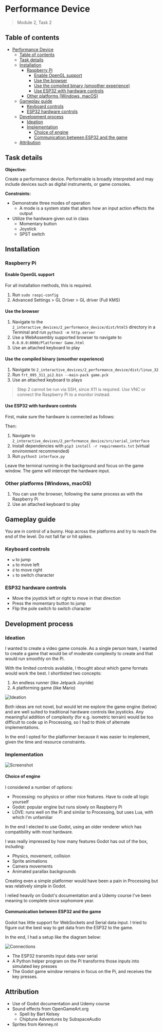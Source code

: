 # Performance Device

> Module 2, Task 2

## Table of contents

- [Performance Device](#performance-device)
  - [Table of contents](#table-of-contents)
  - [Task details](#task-details)
  - [Installation](#installation)
    - [Raspberry Pi](#raspberry-pi)
      - [Enable OpenGL support](#enable-opengl-support)
      - [Use the browser](#use-the-browser)
      - [Use the compiled binary (smoother experience)](#use-the-compiled-binary-smoother-experience)
      - [Use ESP32 with hardware controls](#use-esp32-with-hardware-controls)
    - [Other platforms (Windows, macOS)](#other-platforms-windows-macos)
  - [Gameplay guide](#gameplay-guide)
    - [Keyboard controls](#keyboard-controls)
    - [ESP32 hardware controls](#esp32-hardware-controls)
  - [Development process](#development-process)
    - [Ideation](#ideation)
    - [Implementation](#implementation)
      - [Choice of engine](#choice-of-engine)
      - [Communication between ESP32 and the game](#communication-between-esp32-and-the-game)
  - [Attribution](#attribution)

## Task details

**Objective:**

Create a performance device. Performable is broadly interpreted and may include devices such as digital instruments, or game consoles.

**Constraints:**

- Demonstrate three modes of operation
  - A mode is a system state that alters how an input action effects the output
- Utilize the hardware given out in class
  - Momentary button
  - Joystick
  - SPST switch

## Installation

### Raspberry Pi

#### Enable OpenGL support

For all installation methods, this is required.

1. Run `sudo raspi-config`
2. Advanced Settings > GL Driver > GL driver (Full KMS)

#### Use the browser

1. Navigate to the `2_interactive_devices/2_performance_device/dist/html5` directory in a Terminal and run `python3 -m http.server`
2. Use a WebAssembly supported browser to navigate to `0.0.0.0:8000/Platformer Game.html`
3. Use an attached keyboard to play

#### Use the compiled binary (smoother experience)

1. Navigate to `2_interactive_devices/2_performance_device/dist/linux_32`
2. Run `frt_095_311_pi2.bin --main-pack game.pck`
3. Use an attached keyboard to plays

> Step 2 cannot be run via SSH, since X11 is required. Use VNC or connect the Raspberry Pi to a monitor instead.

#### Use ESP32 with hardware controls

First, make sure the hardware is connected as follows:

Then:

1. Navigate to `2_interactive_devices/2_performance_device/src/serial_interface`
2. Install dependencies with `pip3 install -r requirements.txt` (virtual environment recommended)
3. Run `python3 interface.py`  

Leave the terminal running in the background and focus on the game window. The game will intercept the hardware input.

### Other platforms (Windows, macOS)

1. You can use the browser, following the same process as with the Raspberry Pi
2. Use an attached keyboard to play

## Gameplay guide

You are in control of a bunny. Hop across the platforms and try to reach the end of the level. Do not fall far or hit spikes.

### Keyboard controls

- `w` to jump
- `a` to move left
- `d` to move right
- `s` to switch character

### ESP32 hardware controls

- Move the joystick left or right to move in that direction
- Press the momentary button to jump
- Flip the pole switch to switch character

## Development process

### Ideation

I wanted to create a video game console. As a single person team, I wanted to create a game that would be of moderate complexity to create and that would run smoothly on the Pi.

With the limited controls available, I thought about which game formats would work the best. I shortlisted two concepts:

1. An endless runner (like Jetpack Joyride)
2. A platforming game (like Mario)

![Ideation](./docs/ideation.jpg)

Both ideas are not novel, but would let me explore the game engine (below) and are well suited to traditional hardware controls like joysticks. Any meaningful addition of complexity (for e.g. isometric terrain) would be too difficult to code up in Processing, so I had to think of alternate implementations.

In the end I opted for the platformer because it was easier to implement, given the time and resource constraints.

### Implementation

![Screenshot](./docs/screen.png)

#### Choice of engine

I considered a number of options:

- Processing: no physics or other nice features. Have to code all logic yourself
- Godot: popular engine but runs slowly on Raspberry Pi
- LÖVE: runs well on the Pi and similar to Processing, but uses Lua, with which I'm unfamiliar

In the end I elected to use Godot, using an older renderer which has compatibility with most hardware.

I was really impressed by how many features Godot has out of the box, including:

- Physics, movement, collision
- Sprite animations
- Camera movements
- Animated parallax backgrounds

Creating even a simple platformer would have been a pain in Processing but was relatively simple in Godot.

I relied heavily on Godot's documentation and a Udemy course I've been meaning to complete since sophomore year.

#### Communication between ESP32 and the game

Godot has little support for WebSockets and Serial data input. I tried to figure out the best way to get data from the ESP32 to the game.

In the end, I had a setup like the diagram below:

![Connections](./docs/connections.jpeg)

- The ESP32 transmits input data over serial
- A Python helper program on the Pi transforms those inputs into simulated key presses
- The Godot game window remains in focus on the Pi, and receives the key presses.

## Attribution

- Use of Godot documentation and Udemy course
- Sound effects from OpenGameArt.org
  - Spell by Bart Kelsey
  - Chiptune Adventures by SubspaceAudio
- Sprites from Kenney.nl


